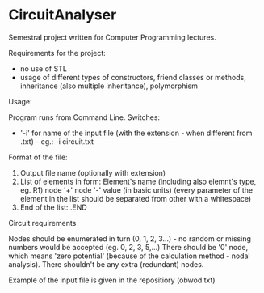 # CircuitAnalyser

Semestral project written for Computer Programming lectures.

Requirements for the project:
* no use of STL
* usage of different types of constructors, friend classes or methods, inheritance (also multiple inheritance), polymorphism

Usage:

Program runs from Command Line.
Switches:
* '-i' for name of the input file (with the extension - when different from .txt) - eg.: -i circuit.txt

Format of the file:

1. Output file name (optionally with extension)
2. List of elements in form:
	Element's name (including also elemnt's type, eg. R1) node '+' node '-' value (in basic units)
	(every parameter of the element in the list should be separated from other with a whitespace)
3. End of the list:
	.END

Circuit requirements

Nodes should be enumerated in turn (0, 1, 2, 3...) - no random or missing numbers would be accepted (eg. 0, 2, 3, 5,...)
There should be '0' node, which means 'zero potential' (because of the calculation method - nodal analysis).
There shouldn't be any extra (redundant) nodes.


Example of the input file is given in the repositiory (obwod.txt)